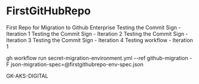 # FirstGitHubRepo
First Repo for Migration to Github Enterprise
Testing the Commit Sign - Iteration 1
Testing the Commit Sign - Iteration 2
Testing the Commit Sign - Iteration 3
Testing the Commit Sign - Iteration 4
Testing workflow - Iteration 1


gh workflow run secret-migration-environment.yml --ref github-migration -F json-migration-spec=@firstgithubrepo-env-spec.json

GK-AKS-DIGITAL
